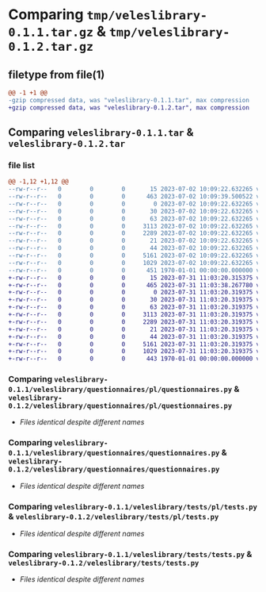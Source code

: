 # Comparing `tmp/veleslibrary-0.1.1.tar.gz` & `tmp/veleslibrary-0.1.2.tar.gz`

## filetype from file(1)

```diff
@@ -1 +1 @@
-gzip compressed data, was "veleslibrary-0.1.1.tar", max compression
+gzip compressed data, was "veleslibrary-0.1.2.tar", max compression
```

## Comparing `veleslibrary-0.1.1.tar` & `veleslibrary-0.1.2.tar`

### file list

```diff
@@ -1,12 +1,12 @@
--rw-r--r--   0        0        0       15 2023-07-02 10:09:22.632265 veleslibrary-0.1.1/README.md
--rw-r--r--   0        0        0      463 2023-07-02 10:09:39.500522 veleslibrary-0.1.1/pyproject.toml
--rw-r--r--   0        0        0        0 2023-07-02 10:09:22.632265 veleslibrary-0.1.1/veleslibrary/__init__.py
--rw-r--r--   0        0        0       30 2023-07-02 10:09:22.632265 veleslibrary-0.1.1/veleslibrary/questionnaires/__init__.py
--rw-r--r--   0        0        0       63 2023-07-02 10:09:22.632265 veleslibrary-0.1.1/veleslibrary/questionnaires/pl/__init__.py
--rw-r--r--   0        0        0     3113 2023-07-02 10:09:22.632265 veleslibrary-0.1.1/veleslibrary/questionnaires/pl/questionnaires.py
--rw-r--r--   0        0        0     2289 2023-07-02 10:09:22.632265 veleslibrary-0.1.1/veleslibrary/questionnaires/questionnaires.py
--rw-r--r--   0        0        0       21 2023-07-02 10:09:22.632265 veleslibrary-0.1.1/veleslibrary/tests/__init__.py
--rw-r--r--   0        0        0       44 2023-07-02 10:09:22.632265 veleslibrary-0.1.1/veleslibrary/tests/pl/__init__.py
--rw-r--r--   0        0        0     5161 2023-07-02 10:09:22.632265 veleslibrary-0.1.1/veleslibrary/tests/pl/tests.py
--rw-r--r--   0        0        0     1029 2023-07-02 10:09:22.632265 veleslibrary-0.1.1/veleslibrary/tests/tests.py
--rw-r--r--   0        0        0      451 1970-01-01 00:00:00.000000 veleslibrary-0.1.1/PKG-INFO
+-rw-r--r--   0        0        0       15 2023-07-31 11:03:20.315375 veleslibrary-0.1.2/README.md
+-rw-r--r--   0        0        0      465 2023-07-31 11:03:38.267780 veleslibrary-0.1.2/pyproject.toml
+-rw-r--r--   0        0        0        0 2023-07-31 11:03:20.319375 veleslibrary-0.1.2/veleslibrary/__init__.py
+-rw-r--r--   0        0        0       30 2023-07-31 11:03:20.319375 veleslibrary-0.1.2/veleslibrary/questionnaires/__init__.py
+-rw-r--r--   0        0        0       63 2023-07-31 11:03:20.319375 veleslibrary-0.1.2/veleslibrary/questionnaires/pl/__init__.py
+-rw-r--r--   0        0        0     3113 2023-07-31 11:03:20.319375 veleslibrary-0.1.2/veleslibrary/questionnaires/pl/questionnaires.py
+-rw-r--r--   0        0        0     2289 2023-07-31 11:03:20.319375 veleslibrary-0.1.2/veleslibrary/questionnaires/questionnaires.py
+-rw-r--r--   0        0        0       21 2023-07-31 11:03:20.319375 veleslibrary-0.1.2/veleslibrary/tests/__init__.py
+-rw-r--r--   0        0        0       44 2023-07-31 11:03:20.319375 veleslibrary-0.1.2/veleslibrary/tests/pl/__init__.py
+-rw-r--r--   0        0        0     5161 2023-07-31 11:03:20.319375 veleslibrary-0.1.2/veleslibrary/tests/pl/tests.py
+-rw-r--r--   0        0        0     1029 2023-07-31 11:03:20.319375 veleslibrary-0.1.2/veleslibrary/tests/tests.py
+-rw-r--r--   0        0        0      443 1970-01-01 00:00:00.000000 veleslibrary-0.1.2/PKG-INFO
```

### Comparing `veleslibrary-0.1.1/veleslibrary/questionnaires/pl/questionnaires.py` & `veleslibrary-0.1.2/veleslibrary/questionnaires/pl/questionnaires.py`

 * *Files identical despite different names*

### Comparing `veleslibrary-0.1.1/veleslibrary/questionnaires/questionnaires.py` & `veleslibrary-0.1.2/veleslibrary/questionnaires/questionnaires.py`

 * *Files identical despite different names*

### Comparing `veleslibrary-0.1.1/veleslibrary/tests/pl/tests.py` & `veleslibrary-0.1.2/veleslibrary/tests/pl/tests.py`

 * *Files identical despite different names*

### Comparing `veleslibrary-0.1.1/veleslibrary/tests/tests.py` & `veleslibrary-0.1.2/veleslibrary/tests/tests.py`

 * *Files identical despite different names*


